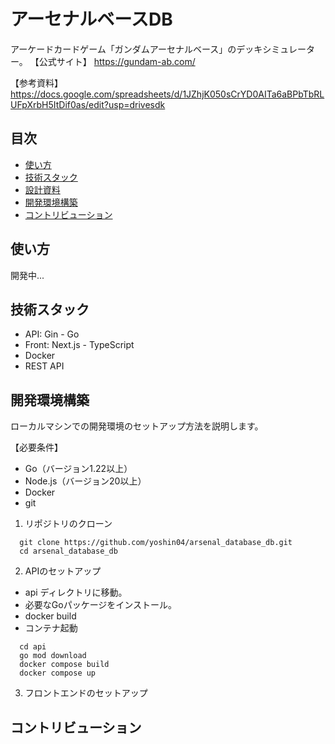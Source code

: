 # アーセナルベースDB
アーケードカードゲーム「ガンダムアーセナルベース」のデッキシミュレーター。
【公式サイト】
https://gundam-ab.com/

【参考資料】
https://docs.google.com/spreadsheets/d/1JZhjK050sCrYD0AITa6aBPbTbRLUFpXrbH5ItDif0as/edit?usp=drivesdk

## 目次
- [使い方](#使い方)
- [技術スタック](#技術スタック)
- [設計資料](#設計資料)
- [開発環境構築](#開発環境構築)
- [コントリビューション](#コントリビューション)

## 使い方
開発中...

## 技術スタック
* API: Gin - Go
* Front: Next.js - TypeScript
* Docker
* REST API

## 開発環境構築
ローカルマシンでの開発環境のセットアップ方法を説明します。

【必要条件】
* Go（バージョン1.22以上）
* Node.js（バージョン20以上）
* Docker
* git

1. リポジトリのクローン
```
  git clone https://github.com/yoshin04/arsenal_database_db.git
  cd arsenal_database_db
```
2. APIのセットアップ
* api ディレクトリに移動。
* 必要なGoパッケージをインストール。
* docker build
* コンテナ起動
```
  cd api
  go mod download
  docker compose build
  docker compose up 
```
3. フロントエンドのセットアップ

## コントリビューション
